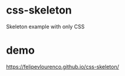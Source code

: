 # css-skeleton
Skeleton example with only CSS

# demo
https://felipevlourenco.github.io/css-skeleton/
